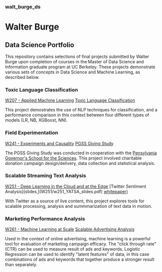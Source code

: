 ### walt\_burge\_ds
# Walter Burge 

## Data Science Portfolio

This repository contains selections of final projects submitted by Walter Burge upon completion of courses in the Master of Data Science and Information graduate program at UC Berkeley. These projects demonstrate various sets of concepts in Data Science and Machine Learning, as described below.


### Toxic Language Classification
[W207 - Applied Machine Learning](https://www.ischool.berkeley.edu/courses/datasci/207)
[Toxic Language Classification](W207/Toxic_Language.pdf)

This project demostrates the use of NLP techniques for classification, and a performance comparison in this context between four different types of models (LR, NB, XGBoost, NN).


### Field Experimentation
[W241 - Experiments and Causality](https://www.ischool.berkeley.edu/courses/datasci/241)
[PGSS Giving Study](W241/W241_Final_Project_PGSS_Giving_Study_Burge_Vadakkumkoor.pdf)


The PGSS Giving Study was conducted in cooperation with the [Pensylvania Governor's School for the Sciences](http://sciences.pa-gov-schools.org/). This project involved charitable donation campaign design/delivery, data collection and statistical analysis.


### Scalable Streaming Text Analysis
[W251 - Deep Learning in the Cloud and at the Edge](https://www.ischool.berkeley.edu/courses/datasci/251)
[Twitter Sentiment Analysis](slides,](W251/w251_YATSA_slides.pdf) [whitepaper)](W251/w251_YATSA_whitepaper.pdf)


With Twitter as a source of live content, this project explores tools for scalable processing, analysis and summmarization of text data in motion.


### Marketing Performance Analysis
[W261 - Machine Learning at Scale](https://www.ischool.berkeley.edu/courses/datasci/251)
[Scalable Advertising Analysis](W261/README.md)

Used in the context of online advertising, machine learning is a powerful tool for evaluation of marketing campaign efficacy. The "click through rate" (CTR) can be used to measure result of ads and keywords. Logistic Regression can be used to identify "latent features" of data, in this case combinations of ads and keywords that together produce a stronger result than separately.




